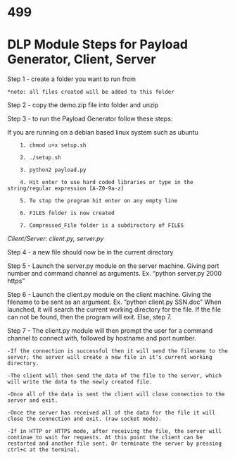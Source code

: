 # 499
# DLP Module Steps for Payload Generator, Client, Server

Step 1 - create a folder you want to run from
	
	*note: all files created will be added to this folder

Step 2 - copy the demo.zip file into folder and unzip

Step 3 - to run the Payload Generator follow these steps:

If you are running on a debian based linux system such as ubuntu
	      
		1. chmod u+x setup.sh
	      
		2. ./setup.sh
	      
		3. python2 payload.py
	      
		4. Hit enter to use hard coded libraries or type in the string/regular expression [A-Z0-9a-z]
	      
		5. To stop the program hit enter on any empty line
    	      
		6. FILES folder is now created
	      
		7. Compressed_File folder is a subdirectory of FILES

*Client/Server: client.py, server.py*

Step 4 - a new file should now be in the current directory

Step 5 - Launch the server.py module on the server machine. Giving port number and command channel as arguments. Ex. “python server.py 2000 https”

Step 6 - Launch the client.py module on the client machine. Giving the filename to be sent as an argument. Ex. “python client.py SSN.doc”
	 When launched, it will search the current working directory for the file. If the file can not be found, then the program will exit. Else, step 7. 

Step 7 - The client.py module will then prompt the user for a command channel to connect with, followed by hostname and port number. 
	
	-If the connection is successful then it will send the filename to the server; the server will create a new file in it's current working directory.
	
	-The client will then send the data of the file to the server, which will write the data to the newly created file. 
	
	-Once all of the data is sent the client will close connection to the server and exit.
	
	-Once the server has received all of the data for the file it will close the connection and exit. (raw socket mode).
	
	-If in HTTP or HTTPS mode, after receiving the file, the server will continue to wait for requests. At this point the client can be restarted and another file sent. Or terminate the server by pressing ctrl+c at the terminal.


